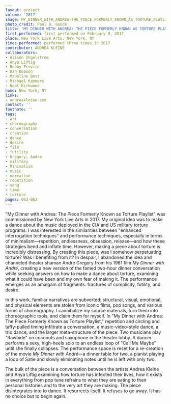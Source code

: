 ```yaml
---
layout: project
volume: '2017'
image: MY_DINNER_WITH_ANDREA-THE_PIECE_FORMERLY_KNOWN_AS_TORTURE_PLAYLIST.tiff_edited_edited.jpg
photo_credit: Paul B. Goode
title: 'MY DINNER WITH ANDREA: THE PIECE FORMERLY KNOWN AS TORTURE PLAYLIST'
first_performed: first performed on February 9, 2017
place: New York Live Arts, New York, NY
times_performed: performed three times in 2017
contributor: ANDREA KLEINE
collaborators:
- Alison Ingelstrom
- Anya Liftig
- Bobby Previte
- Dan Dobson
- Madeline Best
- Michael Kammers
- Neal Kirkwood
home: New York, NY
links:
- andreakleine.com
contact: ''
footnote: ''
tags:
- art
- choreography
- conversation
- creation
- dance
- desire
- film
- futility
- Gregory, Andre
- military
- Minimalism
- music
- narrative
- repetition
- song
- time
- torture
pages: 062-063
---
```


"My Dinner with Andrea: The Piece Formerly Known as Torture Playlist" was commissioned by New York Live Arts in 2017. My original idea was to make a dance about the music deployed in the CIA and US military torture programs. I was interested in the similarities between "enhanced interrogation techniques" and performance techniques, especially in terms of minimalism—repetition, endlessness, obsession, release—and how these strategies bend and inflate time. However, making a piece about torture is incredibly distressing. By creating this piece, was I somehow perpetuating torture? Was I benefiting from it? In despair, I abandoned the idea and channeled theater shaman Andr&eacute; Gregory from his 1981 film _My Dinner with Andr&eacute;_, creating a new version of the famed two-hour dinner conversation while seeking answers on how to make a dance about torture, examining what it could have been and my own fear of making it. The performance emerges as an amalgam of fragments: fractures of complicity, futility, and desire.

In this work, familiar narratives are subverted: structural, visual, emotional, and physical elements are stolen from iconic films, pop songs, and various forms of choreography. I cannibalize my source materials, turn them into choreographic tools, and claim them for myself. In "My Dinner with Andrea: The Piece Formerly Known as Torture Playlist," repetition and circling and taffy-pulled timing infiltrate a conversation, a music-video-style dance, a trio dance, and the larger meta-structure of the piece. Two musicians play "Rawhide" on coconuts and saxophone in the theater lobby. A dancer performs a sexy, high-heels solo to an endless loop of "Call Me Maybe" until she finally collapses. The performance space is reset for a re-creation of the movie _My Dinner with Andr&eacute;_—a dinner table for two, a pianist playing a loop of Satie and slowly eliminating notes until he is left with only two.

The bulk of the piece is a conversation between the artists Andrea Kleine and Anya Liftig examining how torture has infected their lives, how it exists in everything from pop tune refrains to what they are eating to their personal histories and to the very art they are making. The piece disintegrates into to dance. It resurrects itself. It refuses to go away. It has no choice but to begin again.
